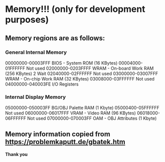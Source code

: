 # Memory!!! (only for development purposes)
## Memory regions are as follows:
### General Internal Memory
00000000-00003FFF   BIOS - System ROM         (16 KBytes)
00004000-01FFFFFF   Not used
02000000-0203FFFF   WRAM - On-board Work RAM  (256 KBytes) 2 Wait
02040000-02FFFFFF   Not used
03000000-03007FFF   WRAM - On-chip Work RAM   (32 KBytes)
03008000-03FFFFFF   Not used
04000000-040003FE   I/O Registers
### Internal Display Memory
05000000-050003FF   BG/OBJ Palette RAM        (1 Kbyte)
05000400-05FFFFFF   Not used
06000000-06017FFF   VRAM - Video RAM          (96 KBytes)
06018000-06FFFFFF   Not used
07000000-070003FF   OAM - OBJ Attributes      (1 Kbyte)
## Memory information copied from https://problemkaputt.de/gbatek.htm
#### Thank you